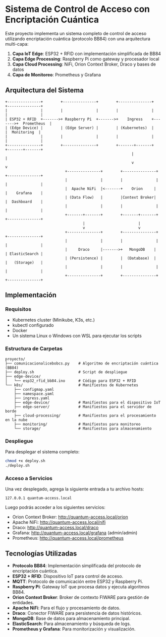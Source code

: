 # Sistema de Control de Acceso con Encriptación Cuántica

Este proyecto implementa un sistema completo de control de acceso utilizando encriptación cuántica (protocolo BB84) con una arquitectura multi-capa:

1. **Capa IoT Edge**: ESP32 + RFID con implementación simplificada de BB84
2. **Capa Edge Processing**: Raspberry Pi como gateway y procesador local
3. **Capa Cloud Processing**: NiFi, Orion Context Broker, Draco y bases de datos
4. **Capa de Monitoreo**: Prometheus y Grafana

## Arquitectura del Sistema

```
+---------------+        +---------------+        +---------------+        +---------------+
|               |        |               |        |               |        |               |
| ESP32 + RFID  +------->+ Raspberry Pi  +------->+    Ingress    +------->+  Prometheus  |
| (Edge Device) |        | (Edge Server) |        | (Kubernetes)  |        |  Monitoring  |
|               |        |               |        |               |        |               |
+---------------+        +---------------+        +-------+-------+        +-------+-------+
                                                         |                        |
                                                         v                        v
                           +---------------+        +---------------+        +---------------+
                           |               |        |               |        |               |
                           |  Apache NiFi  |<-------+    Orion     |        |    Grafana    |
                           | (Data Flow)   |        |Context Broker|        |  Dashboard    |
                           |               |        |               |        |               |
                           +-------+-------+        +-------+-------+        +---------------+
                                   |                        |
                                   v                        v
                           +---------------+        +---------------+        +---------------+
                           |               |        |               |        |               |
                           |     Draco     |------->+   MongoDB    |        | ElasticSearch |
                           | (Persistence) |        |  (Database)  |        |   (Storage)   |
                           |               |        |               |        |               |
                           +---------------+        +---------------+        +---------------+
```

## Implementación

### Requisitos

- Kubernetes cluster (Minikube, K3s, etc.)
- kubectl configurado
- Docker
- Un sistema Linux o Windows con WSL para ejecutar los scripts

### Estructura de Carpetas

```
proyecto/
├── comunicacionalicebobcs.py    # Algoritmo de encriptación cuántica (BB84)
├── deploy.sh                    # Script de despliegue
├── edge-device/
│   └── esp32_rfid_bb84.ino      # Código para ESP32 + RFID
└── k8s/                         # Manifiestos de Kubernetes
    ├── configmap.yaml
    ├── namespace.yaml
    ├── ingress.yaml
    ├── edge-device/             # Manifiestos para el dispositivo IoT
    ├── edge-server/             # Manifiestos para el servidor de borde
    ├── cloud-processing/        # Manifiestos para el procesamiento en la nube
    ├── monitoring/              # Manifiestos para monitoreo
    └── storage/                 # Manifiestos para almacenamiento
```

### Despliegue

Para desplegar el sistema completo:

```bash
chmod +x deploy.sh
./deploy.sh
```

### Acceso a Servicios

Una vez desplegado, agrega la siguiente entrada a tu archivo hosts:

```
127.0.0.1 quantum-access.local
```

Luego podrás acceder a los siguientes servicios:

- Orion Context Broker: http://quantum-access.local/orion
- Apache NiFi: http://quantum-access.local/nifi
- Draco: http://quantum-access.local/draco
- Grafana: http://quantum-access.local/grafana (admin/admin)
- Prometheus: http://quantum-access.local/prometheus

## Tecnologías Utilizadas

- **Protocolo BB84**: Implementación simplificada del protocolo de encriptación cuántica.
- **ESP32 + RFID**: Dispositivo IoT para control de acceso.
- **MQTT**: Protocolo de comunicación entre ESP32 y Raspberry Pi.
- **Raspberry Pi**: Gateway IoT que procesa datos y ejecuta algoritmos BB84.
- **Orion Context Broker**: Broker de contexto FIWARE para gestión de entidades.
- **Apache NiFi**: Para el flujo y procesamiento de datos.
- **Draco**: Conector FIWARE para persistencia de datos históricos.
- **MongoDB**: Base de datos para almacenamiento principal.
- **ElasticSearch**: Para almacenamiento y búsqueda de logs.
- **Prometheus y Grafana**: Para monitorización y visualización.
